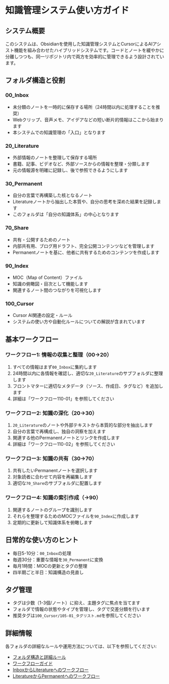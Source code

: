 # 知識管理システム使い方ガイド

## システム概要

このシステムは、Obsidianを使用した知識管理システムとCursorによるAIアシスト機能を組み合わせたハイブリッドシステムです。コードとノートを緩やかに分離しつつも、同一リポジトリ内で両方を効率的に管理できるよう設計されています。

## フォルダ構造と役割

### 00_Inbox

- 未分類のノートを一時的に保存する場所（24時間以内に処理することを推奨）
- Webクリップ、音声メモ、アイデアなどの短い断片的情報はここから始まります
- 本システムでの知識管理の「入口」となります

### 20_Literature

- 外部情報のノートを整理して保存する場所
- 書籍、記事、ビデオなど、外部ソースからの情報を整理・分類します
- 元の情報源を明確に記録し、後で参照できるようにします

### 30_Permanent

- 自分の言葉で再構築した核となるノート
- Literatureノートから抽出した本質や、自分の思考を深めた結果を記録します
- このフォルダは「自分の知識体系」の中心となります

### 70_Share

- 共有・公開するためのノート
- 内部共有用、ブログ用ドラフト、完全公開コンテンツなどを管理します
- Permanentノートを基に、他者に共有するためのコンテンツを作成します

### 90_Index

- MOC（Map of Content）ファイル
- 知識の俯瞰図・目次として機能します
- 関連するノート間のつながりを可視化します

### 100_Cursor

- Cursor AI関連の設定・ルール
- システムの使い方や自動化ルールについての解説が含まれています

## 基本ワークフロー

### ワークフロー1: 情報の収集と整理（00→20）

1. すべての情報はまず`00_Inbox`に集約します
2. 24時間以内に各情報を確認し、適切な`20_Literature`のサブフォルダに整理します
3. フロントマターに適切なメタデータ（ソース、作成日、タグなど）を追加します
4. 詳細は「ワークフロー110-01」を参照してください

### ワークフロー2: 知識の深化（20→30）

1. `20_Literature`のノートや外部テキストから本質的な部分を抽出します
2. 自分の言葉で再構成し、独自の洞察を加えます
3. 関連する他のPermanentノートとリンクを作成します
4. 詳細は「ワークフロー110-02」を参照してください

### ワークフロー3: 知識の共有（30→70）

1. 共有したいPermanentノートを選択します
2. 対象読者に合わせて内容を再編集します
3. 適切な`70_Share`のサブフォルダに配置します

### ワークフロー4: 知識の索引作成（→90）

1. 関連するノートのグループを識別します
2. それらを整理するためのMOCファイルを`90_Index`に作成します
3. 定期的に更新して知識体系を俯瞰します

## 日常的な使い方のヒント

- 毎日5-10分：`00_Inbox`の処理
- 毎週30分：重要な情報を`30_Permanent`に変換
- 毎月1時間：MOCの更新とタグの整理
- 四半期ごと半日：知識構造の見直し

## タグ管理

- タグは少数（1-3個/ノート）に抑え、主題タグに焦点を当てます
- フォルダで情報の状態やタイプを管理し、タグで交差分類を行います
- 推奨タグは`100_Cursor/105-01_タグリスト.md`を参照してください

## 詳細情報

各フォルダの詳細なルールや運用方法については、以下を参照してください:

- [フォルダ構造と詳細ルール](./100_Cursor/101_フォルダ構造.md)
- [ワークフローガイド](./100_Cursor/102_ワークフロー.md)
- [InboxからLiteratureへのワークフロー](./100_Cursor/110-01_InboxをLiteratureに進化.md)
- [LiteratureからPermanentへのワークフロー](./100_Cursor/110-02_LiteratureをPermanentに進化.md)
